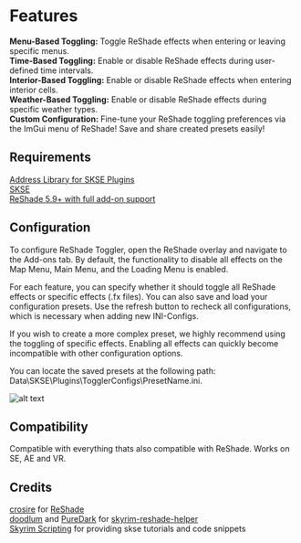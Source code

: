 # Features
**Menu-Based Toggling:** Toggle ReShade effects when entering or leaving specific menus.   
**﻿﻿Time-Based Toggling:** Enable or disable ReShade effects during user-defined time intervals.\
**Interior-Based Toggling:** Enable or disable ReShade effects when entering interior cells.\
**Weather-Based Toggling:** Enable or disable ReShade effects during specific weather types.\
**Custom Configuration:** Fine-tune your ReShade toggling preferences via the ImGui menu of ReShade! Save and share created presets easily!

## Requirements
[Address Library for SKSE Plugins](https://www.nexusmods.com/skyrimspecialedition/mods/32444)\
[SKSE](https://www.nexusmods.com/skyrimspecialedition/mods/30379)﻿\
[ReShade 5.9+ with full add-on support﻿﻿](https://reshade.me/)

## Configuration
To configure ReShade Toggler, open the ReShade overlay and navigate to the Add-ons tab. By default, the functionality to disable all effects on the Map Menu, Main Menu, and the Loading Menu is enabled.

For each feature, you can specify whether it should toggle all ReShade effects or specific effects (.fx files). You can also save and load your configuration presets. Use the refresh button to recheck all configurations, which is necessary when adding new INI-Configs.

If you wish to create a more complex preset, we highly recommend using the toggling of specific effects. Enabling all effects can quickly become incompatible with other configuration options.

You can locate the saved presets at the following path: Data\SKSE\Plugins\TogglerConfigs\PresetName.ini.

![alt text](https://i.imgur.com/PLHS54j.png)

## Compatibility
Compatible with everything thats also compatible with ReShade.
Works on SE, AE and VR.

## Credits
[crosire](https://www.patreon.com/bePatron?u=23312785&redirect_uri=https%3A%2F%2Freshade.me%2F)﻿ for [ReShade](https://reshade.me/)\
[doodlum](https://www.nexusmods.com/skyrimspecialedition/users/28038035)﻿ and [PureDark](https://github.com/PureDark)﻿ for [skyrim-reshade-helper](https://github.com/doodlum/skyrim-reshade-helper)\
[Skyrim Scripting](https://www.youtube.com/c/SkyrimScripting) for providing skse tutorials and code snippets
